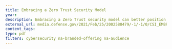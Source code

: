 ```yaml
---
title: Embracing a Zero Trust Security Model
year:
description: Embracing a Zero Trust security model can better position cybersecurity professionals to secure sensitive data, systems, and services. 
external_url: media.defense.gov/2021/Feb/25/2002588479/-1/-1/0/CSI_EMBRACING_ZT_SECURITY_MODEL_UOO115131-21.PDF
content_tags:
type: pdf
filters: cybersecurity na-branded-offering na-audience
---
```

